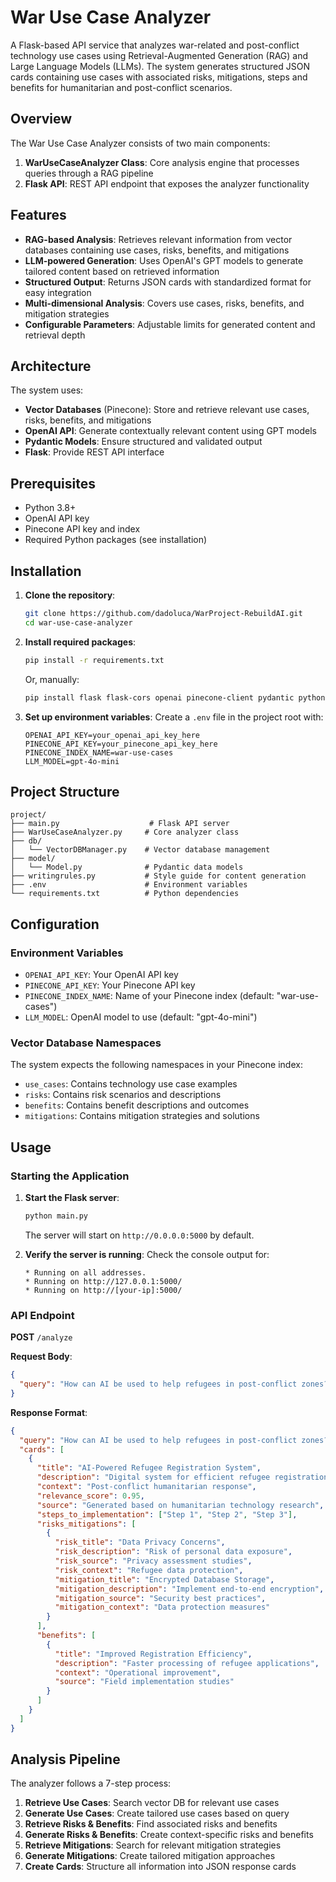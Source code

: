 # War Use Case Analyzer

A Flask-based API service that analyzes war-related and post-conflict technology use cases using Retrieval-Augmented Generation (RAG) and Large Language Models (LLMs). The system generates structured JSON cards containing use cases with associated risks, mitigations, steps and benefits for humanitarian and post-conflict scenarios.

## Overview

The War Use Case Analyzer consists of two main components:

1. **WarUseCaseAnalyzer Class**: Core analysis engine that processes queries through a RAG pipeline
2. **Flask API**: REST API endpoint that exposes the analyzer functionality

## Features

- **RAG-based Analysis**: Retrieves relevant information from vector databases containing use cases, risks, benefits, and mitigations
- **LLM-powered Generation**: Uses OpenAI's GPT models to generate tailored content based on retrieved information
- **Structured Output**: Returns JSON cards with standardized format for easy integration
- **Multi-dimensional Analysis**: Covers use cases, risks, benefits, and mitigation strategies
- **Configurable Parameters**: Adjustable limits for generated content and retrieval depth

## Architecture

The system uses:
- **Vector Databases** (Pinecone): Store and retrieve relevant use cases, risks, benefits, and mitigations
- **OpenAI API**: Generate contextually relevant content using GPT models
- **Pydantic Models**: Ensure structured and validated output
- **Flask**: Provide REST API interface

## Prerequisites

- Python 3.8+
- OpenAI API key
- Pinecone API key and index
- Required Python packages (see installation)

## Installation

1. **Clone the repository**:
   ```bash
   git clone https://github.com/dadoluca/WarProject-RebuildAI.git
   cd war-use-case-analyzer
   ```

2. **Install required packages**:
   ```bash
   pip install -r requirements.txt
   ```

   Or, manually:
   ```bash
   pip install flask flask-cors openai pinecone-client pydantic python-dotenv
   ```

3. **Set up environment variables**:
   Create a `.env` file in the project root with:
   ```env
   OPENAI_API_KEY=your_openai_api_key_here
   PINECONE_API_KEY=your_pinecone_api_key_here
   PINECONE_INDEX_NAME=war-use-cases
   LLM_MODEL=gpt-4o-mini
   ```

## Project Structure

```
project/
├── main.py                    # Flask API server
├── WarUseCaseAnalyzer.py     # Core analyzer class
├── db/
│   └── VectorDBManager.py    # Vector database management
├── model/
│   └── Model.py              # Pydantic data models
├── writingrules.py           # Style guide for content generation
├── .env                      # Environment variables
└── requirements.txt          # Python dependencies
```

## Configuration

### Environment Variables

- `OPENAI_API_KEY`: Your OpenAI API key
- `PINECONE_API_KEY`: Your Pinecone API key
- `PINECONE_INDEX_NAME`: Name of your Pinecone index (default: "war-use-cases")
- `LLM_MODEL`: OpenAI model to use (default: "gpt-4o-mini")

### Vector Database Namespaces

The system expects the following namespaces in your Pinecone index:
- `use_cases`: Contains technology use case examples
- `risks`: Contains risk scenarios and descriptions
- `benefits`: Contains benefit descriptions and outcomes
- `mitigations`: Contains mitigation strategies and solutions

## Usage

### Starting the Application

1. **Start the Flask server**:
   ```bash
   python main.py
   ```
   
   The server will start on `http://0.0.0.0:5000` by default.

2. **Verify the server is running**:
   Check the console output for:
   ```
   * Running on all addresses.
   * Running on http://127.0.0.1:5000/
   * Running on http://[your-ip]:5000/
   ```

### API Endpoint

**POST** `/analyze`

**Request Body**:
```json
{
  "query": "How can AI be used to help refugees in post-conflict zones?"
}
```

**Response Format**:
```json
{
  "query": "How can AI be used to help refugees in post-conflict zones?",
  "cards": [
    {
      "title": "AI-Powered Refugee Registration System",
      "description": "Digital system for efficient refugee registration and documentation",
      "context": "Post-conflict humanitarian response",
      "relevance_score": 0.95,
      "source": "Generated based on humanitarian technology research",
      "steps_to_implementation": ["Step 1", "Step 2", "Step 3"],
      "risks_mitigations": [
        {
          "risk_title": "Data Privacy Concerns",
          "risk_description": "Risk of personal data exposure",
          "risk_source": "Privacy assessment studies",
          "risk_context": "Refugee data protection",
          "mitigation_title": "Encrypted Database Storage",
          "mitigation_description": "Implement end-to-end encryption",
          "mitigation_source": "Security best practices",
          "mitigation_context": "Data protection measures"
        }
      ],
      "benefits": [
        {
          "title": "Improved Registration Efficiency",
          "description": "Faster processing of refugee applications",
          "context": "Operational improvement",
          "source": "Field implementation studies"
        }
      ]
    }
  ]
}
```

## Analysis Pipeline

The analyzer follows a 7-step process:

1. **Retrieve Use Cases**: Search vector DB for relevant use cases
2. **Generate Use Cases**: Create tailored use cases based on query
3. **Retrieve Risks & Benefits**: Find associated risks and benefits
4. **Generate Risks & Benefits**: Create context-specific risks and benefits
5. **Retrieve Mitigations**: Search for relevant mitigation strategies
6. **Generate Mitigations**: Create tailored mitigation approaches
7. **Create Cards**: Structure all information into JSON response cards
